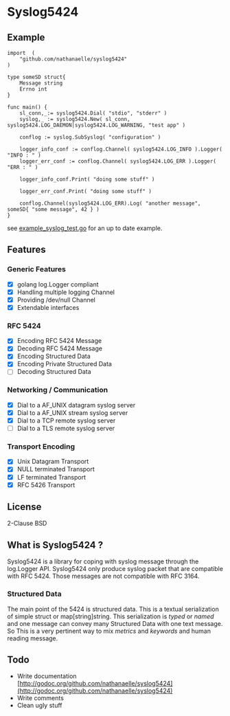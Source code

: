 # Syslog5424

## Example

```
import	(
	"github.com/nathanaelle/syslog5424"
)

type someSD struct{
	Message string
	Errno int
}

func main() {
	sl_conn,_:= syslog5424.Dial( "stdio", "stderr" )
	syslog,_ := syslog5424.New( sl_conn, syslog5424.LOG_DAEMON|syslog5424.LOG_WARNING, "test app" )

	conflog := syslog.SubSyslog( "configuration" )

	logger_info_conf := conflog.Channel( syslog5424.LOG_INFO ).Logger( "INFO : " )
	logger_err_conf := conflog.Channel( syslog5424.LOG_ERR ).Logger( "ERR : " )

	logger_info_conf.Print( "doing some stuff" )

	logger_err_conf.Print( "doing some stuff" )

	conflog.Channel(syslog5424.LOG_ERR).Log( "another message", someSD{ "some message", 42 } )
}

```

see [example_syslog_test.go](example_syslog_test.go) for an up to date example.

## Features

### Generic Features

  * [x] golang log.Logger compliant
  * [x] Handling multiple logging Channel
  * [x] Providing /dev/null Channel
  * [x] Extendable interfaces

### RFC 5424

  * [x] Encoding RFC 5424 Message
  * [x] Decoding RFC 5424 Message
  * [x] Encoding Structured Data
  * [x] Encoding Private Structured Data
  * [ ] Decoding Structured Data

### Networking / Communication

  * [x] Dial to a AF_UNIX datagram syslog server
  * [x] Dial to a AF_UNIX stream syslog server
  * [x] Dial to a TCP remote syslog server
  * [ ] Dial to a TLS remote syslog server

### Transport Encoding

  * [x] Unix Datagram Transport
  * [x] NULL terminated Transport
  * [x] LF terminated Transport
  * [x] RFC 5426 Transport

## License

2-Clause BSD

## What is Syslog5424 ?

Syslog5424 is a library for coping with syslog message through the log.Logger API.
Syslog5424 only produce syslog packet that are compatible with RFC 5424.
Those messages are not compatible with RFC 3164.

### Structured Data

The main point of the 5424 is structured data.
This is a textual serialization of simple struct or map[string]string.
This serialization is _typed_ or _named_ and one message can convey many Structured Data with one text message.
So This is a very pertinent way to mix *metrics* and *keywords* and human reading message.

## Todo

  * Write documentation [http://godoc.org/github.com/nathanaelle/syslog5424](http://godoc.org/github.com/nathanaelle/syslog5424)
  * Write comments
  * Clean ugly stuff
